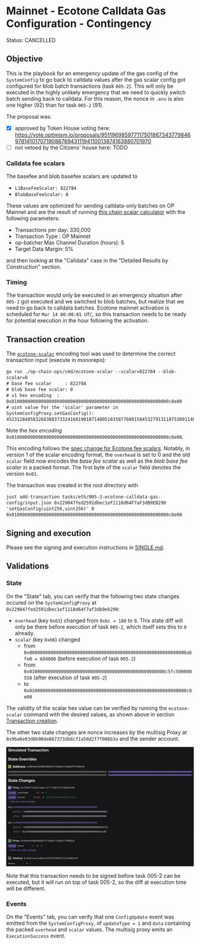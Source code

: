 # Mainnet - Ecotone Calldata Gas Configuration - Contingency

Status: CANCELLED

## Objective

This is the playbook for an emergency update of the gas config of the `SystemConfig` to go back to calldata values
after the gas scalar config got configured for blob batch transactions (task `005-2`).
This will only be executed in the highly unlikely emergency that we need to quickly switch batch sending
back to calldata.
For this reason, the nonce in `.env` is also one higher (92) than for task `005-2` (91).

The proposal was:
- [x] approved by Token House voting here: https://vote.optimism.io/proposals/95119698597711750186734377984697814101707190887694311194110013874163880701970
- [ ] not vetoed by the Citizens' house here: TODO

### Calldata fee scalars

The basefee and blob basefee scalars are updated to
* `L1BaseFeeScalar: 822784`
* `BlobBaseFeeScalar: 0`

These values are optimized for sending calldata-only batches on OP Mainnet
and are the result of running [this chain scalar calculator](https://docs.google.com/spreadsheets/d/12VIiXHaVECG2RUunDSVJpn67IQp9NHFJqUsma2PndpE/edit#gid=186414307)
with the following parameters:
* Transactions per day: 330,000
* Transaction Type : OP Mainnet
* op-batcher Max Channel Duration (hours): 5
* Target Data Margin: 5%

and then looking at the "Calldata" case in the "Detailed Results by Construction" section.

### Timing

The transaction would only be executed in an emergency situation after `005-2` got executed and we switched to
blob batches, but realize that we need to go back to calldata batches.
Ecotone mainnet activation is scheduled for `Mar 14 00:00:01 UTC`, so this transaction needs to be ready for potential execution in the hour following the activation.

## Transaction creation

The [`ecotone-scalar`](https://github.com/ethereum-optimism/optimism/tree/develop/op-chain-ops/cmd/ecotone-scalar)
encoding tool was used to determine the correct transaction input (execute in monorepo):
```
go run ./op-chain-ops/cmd/ecotone-scalar --scalar=822784 --blob-scalar=0
# base fee scalar     : 822784
# blob base fee scalar: 0
# v1 hex encoding  : 0x01000000000000000000000000000000000000000000000000000000000c8e00
# uint value for the 'scalar' parameter in SystemConfigProxy.setGasConfig():
452312848583266388373324160190187140051835877600158453279131187530911485440
```
Note the *hex encoding* `0x01000000000000000000000000000000000000000000000000000000000c8e00`.

This encoding follows the [spec change for Ecotone fee scalars](https://github.com/ethereum-optimism/specs/blob/11099e9908bb7bfa640d73b2a3a2349bef9ab7a1/specs/protocol/system_config.md#scalars).
Notably, in version 1 of the scalar encoding format, the `overhead` is set to 0 and the old `scalar` field
now encodes the _base fee scalar_ as well as the _blob base fee scalar_ in a packed format.
The first byte of the `scalar` field denotes the version `0x01`.

The transaction was created in the root directory with

```
just add-transaction tasks/eth/005-3-ecotone-calldata-gas-config/input.json 0x229047fed2591dbec1eF1118d64F7aF3dB9EB290 'setGasConfig(uint256,uint256)' 0 0x01000000000000000000000000000000000000000000000000000000000c8e00
```

## Signing and execution

Please see the signing and execution instructions in [SINGLE.md](../../../SINGLE.md).

## Validations

### State

On the "State" tab, you can verify that the following two state changes occured on the `SystemConfigProxy` at `0x229047fed2591dbec1ef1118d64f7af3db9eb290`:

* `overhead` (key `0x65`) changed from `0xbc = 188` to `0`.
  This state diff will only be there before execution of task `005-2`, which itself sets this to `0` already.
* `scalar` (key `0x66`) changed
  * from `0x00000000000000000000000000000000000000000000000000000000000a6fe0 = 684000` (before execution of task `005-2`)
  * from `0x010000000000000000000000000000000000000000000000000c5fc500000558` (after execution of task `005-2`)
  * to `0x01000000000000000000000000000000000000000000000000000000000c8e00`

The validity of the scalar hex value can be verified by running the `ecotone-scalar` command with the desired values,
as shown above in section [Transaction creation](#transaction-creation).

The other two state changes are nonce increases by the multisig Proxy at `0x9ba6e03d8b90de867373db8cf1a58d2f7f006b3a`
and the sender account.

![](./images/tenderly-state.png)

Note that this transaction needs to be signed before task 005-2 can be executed, but it will run on top of task 005-2,
so the diff at execution time will be different.

### Events

On the "Events" tab, you can verify that one `ConfigUpdate` event was emitted from the `SystemConfigProxy`,
of `updateType = 1` and `data` containing the packed `overhead` and `scalar` values.
The multisig proxy emits an `ExecutionSuccess` event.
